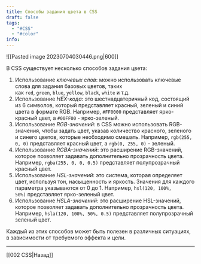 ```yaml
---
title: Способы задания цвета в CSS
draft: false
tags:
  - "#CSS"
  - "#color"
info:
---
```

![[Pasted image 20230704030446.png|600]]

В CSS существует несколько способов задания цвета:

1. Использование _ключевых слов_: можно использовать ключевые слова для задания базовых цветов, таких как `red`, `green`, `blue`, `yellow`, `black`, `white` и т.д.
2. Использование _HEX-кода_: это шестнадцатеричный код, состоящий из 6 символов, который представляет красный, зеленый и синий цвета в формате RGB. Например, `#FF0000` представляет ярко-красный цвет, а `#00FF00` - ярко-зеленый.
3. Использование _RGB-значений_: в CSS можно использовать RGB-значения, чтобы задать цвет, указав количество красного, зеленого и синего цветов, которые необходимо смешать. Например, `rgb(255, 0, 0)` представляет красный цвет, а `rgb(0, 255, 0)` - зеленый.
4. Использование _RGBA-значений_: это расширение RGB-значений, которое позволяет задавать дополнительно прозрачность цвета. Например, `rgba(255, 0, 0, 0.5)` представляет полупрозрачный красный цвет.
5. Использование _HSL-значений_: это система, которая определяет цвет, используя тон, насыщенность и яркость. Значения для каждого параметра указываются от 0 до 1. Например, `hsl(120, 100%, 50%)` представляет ярко-зеленый цвет.
6. Использование _HSLA-значений_: это расширение HSL-значений, которое позволяет задавать дополнительно прозрачность цвета. Например, `hsla(120, 100%, 50%, 0.5)` представляет полупрозрачный зеленый цвет.

Каждый из этих способов может быть полезен в различных ситуациях, в зависимости от требуемого эффекта и цели.

---

[[002 CSS|Назад]]